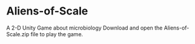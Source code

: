 # Aliens-of-Scale
A 2-D Unity Game about microbiology
Download and open the Aliens-of-Scale.zip file to play the game.
